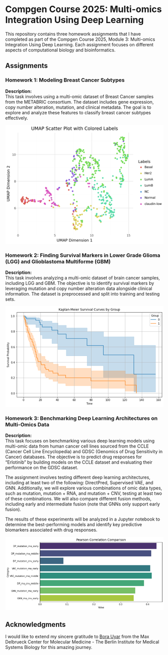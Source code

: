 # Compgen Course 2025: Multi-omics Integration Using Deep Learning

This repository contains three homework assignments that I have completed as part of the Compgen Course 2025, Module 3: Multi-omics Integration Using Deep Learning. Each assignment focuses on different aspects of computational biology and bioinformatics.

## Assignments

### Homework 1: Modeling Breast Cancer Subtypes

**Description:**  
This task involves using a multi-omic dataset of Breast Cancer samples from the METABRIC consortium. The dataset includes gene expression, copy number alteration, mutation, and clinical metadata. The goal is to explore and analyze these features to classify breast cancer subtypes effectively.


<p align="center">
  <img src="Assets\HW1_embeddings_visual.png" alt="Embeddings visualization for breast cancer subtypes" title="Embeddings visualization for breast cancer subtypes" />
</p>


### Homework 2: Finding Survival Markers in Lower Grade Glioma (LGG) and Glioblastoma Multiforme (GBM)

**Description:**  
This task involves analyzing a multi-omic dataset of brain cancer samples, including LGG and GBM. The objective is to identify survival markers by leveraging mutation and copy number alteration data alongside clinical information. The dataset is preprocessed and split into training and testing sets.

<p align="center">
  <img src="Assets\HW2_survival_curve.png" alt="Survival probability for high and low risk groups" title="Survival probability for high and low risk groups" />
</p>


### Homework 3: Benchmarking Deep Learning Architectures on Multi-Omics Data

**Description:**  
This task focuses on benchmarking various deep learning models using multi-omic data from human cancer cell lines sourced from the CCLE (Cancer Cell Line Encyclopedia) and GDSC (Genomics of Drug Sensitivity in Cancer) databases. The objective is to predict drug responses for “Erlotinib” by building models on the CCLE dataset and evaluating their performance on the GDSC dataset.

The assignment involves testing different deep learning architectures, including at least two of the following: DirectPred, Supervised VAE, and GNN. Additionally, we will explore various combinations of omic data types, such as mutation, mutation + RNA, and mutation + CNV, testing at least two of these combinations. We will also compare different fusion methods, including early and intermediate fusion (note that GNNs only support early fusion).

The results of these experiments will be analyzed in a Jupyter notebook to determine the best-performing models and identify key predictive biomarkers associated with drug responses.

<p align="center">
  <img src="Assets\HW3_benchmarkink.png" alt="Pearson correlation coefficient for different benchmarking models" title="Pearson correlation coefficient for different benchmarking models" />
</p>



## Acknowledgments

I would like to extend my sincere gratitude to [Bora Uyar](https://scholar.google.de/citations?user=YEZr1LUAAAAJ&hl=en) from the Max Delbrueck Center for Molecular Medicine - The Berlin Institute for Medical Systems Biology for this amazing journey.